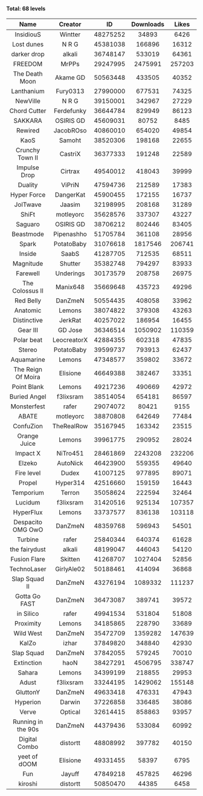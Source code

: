 #### Total: 68 levels

| Name | Creator | ID | Downloads | Likes |
|:---:|:---:|:---:|:---:|:---:|
| InsidiouS | Wintter | 48275252 | 34893 | 6426
| Lost dunes | N R G | 45381038 | 166896 | 16312
| darker drop | alkali | 36748147 | 533019 | 64361
| FREEDOM | MrPPs | 29247995 | 2475991 | 257203
| The Death Moon | Akame GD | 50563448 | 433505 | 40352
| Lanthanium | Fury0313 | 27990000 | 677531 | 74325
| NewVille | N R G | 39150001 | 342967 | 27229
| Chord Cutter | Ferdefunky | 36644784 | 829949 | 86123
| SAKKARA | OSIRIS GD | 45609031 | 80752 | 8485
| Rewired | JacobROso | 40860010 | 654020 | 49854
| KaoS | Samoht | 38520306 | 198168 | 22655
| Crunchy Town II | CastriX | 36377333 | 191248 | 22589
| Impulse Drop  | Cirtrax | 49540012 | 418043 | 39999
| Duality | ViPriN | 47594736 | 212589 | 17383
| Hyper Force | DangerKat | 45900455 | 172155 | 16737
| JolTwave | Jaasim | 32198995 | 208168 | 31289
| ShiFt | motleyorc | 35628576 | 337307 | 43227
| Saguaro | OSIRIS GD | 38706212 | 802446 | 83405
| Beastmode | Pipenashho | 51705784 | 361108 | 28956
| Spark | PotatoBaby | 31076618 | 1817546 | 206741
| Inside | SaabS | 41287705 | 712535 | 68511
| Magnitude | Shutter | 35382748 | 794297 | 83933
| Farewell | Underings | 30173579 | 208758 | 26975
| The Colossus II | Manix648 | 35669648 | 435723 | 49296
| Red Belly | DanZmeN | 50554435 | 408058 | 33962
| Anatomic | Lemons | 38074822 | 379308 | 43263
| Distinctive | JerkRat | 40257022 | 186954 | 16455
| Gear III | GD Jose | 36346514 | 1050902 | 110359
| Polar beat | LeocreatorX | 42884355 | 602318 | 47835
| Stereo | PotatoBaby | 39599737 | 793913 | 62437
| Aquamarine | Lemons | 47348577 | 359802 | 33672
| The Reign Of Moira | Elisione | 46649388 | 382467 | 33351
| Point Blank | Lemons | 49217236 | 490669 | 42972
| Buried Angel | f3lixsram | 38514054 | 654181 | 86597
| Monsterfest | rafer | 29074072 | 80421 | 9155
| ABATE | motleyorc | 38870808 | 642649 | 77484
| ConfuZion | TheRealRow | 35167945 | 163342 | 23515
| Orange Juice | Lemons | 39961775 | 290952 | 28024
| Impact X | NiTro451 | 28461869 | 2243208 | 232206
| Elzeko | AutoNick | 46423900 | 559355 | 49640
| Fire level | Dudex | 41007125 | 977895 | 89071
| Propel | Hyper314 | 42516660 | 159159 | 16443
| Temporium | Terron | 35058624 | 222594 | 32464
| Lucidum | f3lixsram | 31420516 | 925134 | 107357
| HyperFlux | Lemons | 33737577 | 836138 | 103118
| Despacito OMG OwO | DanZmeN | 48359768 | 596943 | 54501
| Turbine | rafer | 25840344 | 640374 | 61628
| the fairydust | alkali | 48199047 | 446043 | 54120
| Fusion Flare | Skitten | 41268707 | 1027404 | 52856
| TechnoLaser | GirlyAle02 | 50188461 | 414094 | 36868
| Slap Squad II | DanZmeN | 43276194 | 1089332 | 111237
| Gotta Go FAST | DanZmeN | 36473087 | 389741 | 39572
| in Silico | rafer | 49941534 | 531804 | 51808
| Proximity | Lemons | 34185865 | 228790 | 33689
| Wild West | DanZmeN | 35472709 | 1359282 | 147639
| KaIZo | izhar | 37849820 | 348840 | 42930
| Slap Squad | DanZmeN | 37842055 | 579245 | 70010
| Extinction | haoN | 38427291 | 4506795 | 338747
| Sahara | Lemons | 34399199 | 218855 | 29953
| Adust | f3lixsram | 33244195 | 1429062 | 155148
| GluttonY | DanZmeN | 49633418 | 476331 | 47943
| Hyperion | Darwin | 37226858 | 336485 | 38086
| Verve | Optical | 32614415 | 858863 | 93957
| Running in the 90s | DanZmeN | 44379436 | 533084 | 60992
| Digital Combo | distortt | 48808992 | 397782 | 40150
| yeet of dOOM | Elisione | 49331455 | 58397 | 6795
| Fun | Jayuff | 47849218 | 457825 | 46296
| kiroshi | distortt | 50850470 | 44385 | 6458
